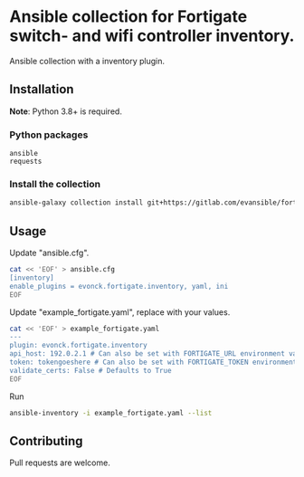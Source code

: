 # Ansible collection for Fortigate switch- and wifi controller inventory.

Ansible collection with a inventory plugin.

## Installation

**Note**: Python 3.8+ is required.

### Python packages

```
ansible
requests
```

### Install the collection

```bash
ansible-galaxy collection install git+https://gitlab.com/evansible/fortigate-inventory-ansible.git
```

## Usage

Update "ansible.cfg".
```bash
cat << 'EOF' > ansible.cfg
[inventory]
enable_plugins = evonck.fortigate.inventory, yaml, ini
EOF
```

Update "example_fortigate.yaml", replace with your values.
```bash
cat << 'EOF' > example_fortigate.yaml
---
plugin: evonck.fortigate.inventory
api_host: 192.0.2.1 # Can also be set with FORTIGATE_URL environment variable.
token: tokengoeshere # Can also be set with FORTIGATE_TOKEN environment variable.
validate_certs: False # Defaults to True
EOF
```
Run
```bash
ansible-inventory -i example_fortigate.yaml --list
```

## Contributing
Pull requests are welcome.